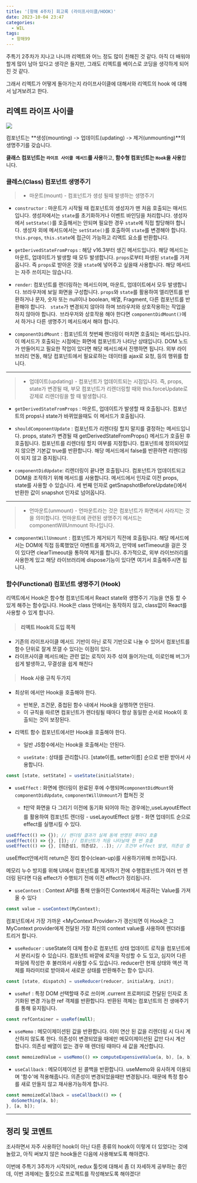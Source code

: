 ```yaml
---
title: '[항해 4주차] 회고록 (라이프사이클/HOOK)'
date: 2023-10-04 23:47
categories:
  - WIL
tags:
  - 항해99
---
```


주특기 2주차가 지나고 나니까 리엑트와 어느 정도 많이 친해진 것 같다. 아직 더 배워야 할게 많이 남아 있다고 생각은 들지만, 그래도 리엑트를 베이스로 코딩을 생각하게 되어진 것 같다.

그래서 리엑트가 어떻게 돌아가는지 라이프사이클에 대해서와 리엑트의 hook 에 대해서 남겨보려고 한다.

## 리엑트 라이프 사이클

![](https://velog.velcdn.com/images/gusdh2/post/dd38e6ce-1702-4387-b9c6-7bc839c22d28/image.png)

컴포넌트는 **생성(mounting) -> 업데이트(updating) -> 제거(unmounting)**의 생명주기를 갖습니다.

**클래스 컴포넌트는 `라이프 사이클 메서드`를 사용**하고, **함수형 컴포넌트는 `Hook`을 사용**합니다.

### 클레스(Class) 컴포넌트 생명주기

> - 마운트(mount) - 컴포넌트가 생성 될때 발생하는 생명주기

- `constructor` : 마운트가 시작될 때 컴포넌트의 생성자가 맨 처음 호출되는 매서드 입니다. 생성자에서는 `state`를 초기화하거나 이벤트 바인딩을 처리합니다. 생성자에서 `setState()`를 호출해서는 안되며 필요한 경우 `state`에 직접 할당해야 합니다. 생성자 외에 메서드에서는 `setState()`를 호출하여 `state`를 변경해야 합니다. `this.props`, `this.state`에 접근이 가능하고 리액트 요소를 반환합니다.

- `getDerivedStateFromProps` : 해당 v16.3부터 생긴 메서드입니다. 해당 메서드는 마운트, 업데이트가 발생할 때 모두 발생합니다. `props`로부터 파생된 `state`를 가져옵니다. 즉 `props`로 받아온 것을 `state`에 넣어주고 싶을때 사용합니다. 해당 메서드는 자주 쓰이지는 않습니다.

- `render`: 컴포넌트를 렌더링하는 메서드이며, 마운트, 업데이트에서 모두 발생합니다. 브라우저에 보일 화면을 구성합니다. `props`와 `state`를 활용하여 엘리먼트를 반환하거나 문자, 숫자 또는 null이나 boolean, 배열, Fragment, 다른 컴포넌트를 반환해야 합니다.   `state`가 변경되지 않아야 하며 브라우저와 상호작용하는 작업을 하지 않아야 합니다.  브라우저와 상호작용 해야 한다면 `componentDidMount()`에서 하거나 다른 생명주기 메서드에서 해야 합니다.

- `componentDidMount` : 컴포넌트의 첫번째 렌더링이 마치면 호출되는 메서드입니다. 이 메서드가 호출되는 시점에는 화면에 컴포넌트가 나타난 상태입니다. DOM 노드가 만들어지고 필요한 작업이 있다면 해당 메서드에서 진행하면 됩니다. 외부 라이브러리 연동, 해당 컴포넌트에서 필요로하는 데이터를 ajax로 요청, 등의 행위를 합니다.

---

> - 업데이트(updating) - 컴포넌트가 업데이트되는 시점입니다. 즉, props, state가 변경될 때, 부모 컴포넌트가 리렌더링할 때와 this.forceUpdate로 강제로 리렌더링을 할 때 발생합니다.

- `getDerivedStateFromProps` : 마운트, 업데이트가 발생할 때 호출됩니다. 컴포넌트의 props나 state가 바뀌었을때도 이 메서드가 호출됩니다.

- `shouldComponentUpdate` : 컴포넌트가 리렌더링 할지 말지를 결정하는 메서드입니다. props, state가 변경될 때 getDerivedStateFromProps() 메서드가 호출된 후 호출됩니다. 컴포넌트를 리렌더링 할지 여부를 지정합니다. 컴포넌트에 정의되어있지 않으면 기본값 true를 반환합니다. 해당 메서드에서 false를 반환하면 리렌더링이 되지 않고 중지됩니다.

- `componentDidUpdate`: 리렌더링이 끝나면 호출됩니다. 컴포넌트가 업데이트되고 DOM을 조작하기 위해 메서드를 사용합니다. 메서드에서 인자로 이전 props, state를 사용할 수 있습니다. 세 번째 인자로 getSnapshotBeforeUpdate()에서 반환한 값이 snapshot 인자로 넘어옵니다.

---

> - 언마운트(unmount) - 언마운트라는 것은 컴포넌트가 화면에서 사라지는 것을 의미합니다. 언마운트에 관련된 생명주기 메서드는 componentWillUnmount 하나입니다.

- `componentWillUnmount` : 컴포넌트가 제거되기 직전에 호출됩니다. 해당 메서드에서는 DOM에 직접 등록했었던 이벤트를 제거하고, 만약에 setTimeout을 걸은 것이 있다면 clearTimeout을 통하여 제거를 합니다. 추가적으로, 외부 라이브러리를 사용한게 있고 해당 라이브러리에 dispose기능이 있다면 여기서 호출해주시면 됩니다.

### 함수(Functional) 컴포넌트 생명주기 (Hook)

리액트에서 Hook은 함수형 컴포넌트에서 React state와 생명주기 기능을 연동 할 수 있게 해주는 함수입니다. Hook은 class 안에서는 동작하지 않고, class없이 React를 사용할 수 있게 합니다.

> #### 리액트 Hook의 도입 목적

- 기존의 라이프사이클 메서드 기반이 아닌 로직 기반으로 나눌 수 있어서 컴포넌트를 함수 단위로 잘게 쪼갤 수 있다는 이점이 있다.
- 라이프사이클 메서드에는 관련 없는 로직이 자주 섞여 들어가는데, 이로인해 버그가 쉽게 발생하고, 무결성을 쉽게 해친다

> #### Hook 사용 규칙 두가지

- 최상위 에서만 Hook을 호출해야 한다.
  - 반복문, 조건문, 중첩된 함수 내에서 Hook을 실행하면 안된다.
  - 이 규칙을 따르면 컴포넌트가 렌더링될 때마다 항상 동일한 순서로 Hook이 호출되는 것이 보장된다.
- 리액트 함수 컴포넌트에서만 Hook을 호출해야 한다.

  - 일반 JS함수에서는 Hook을 호출해서는 안된다.

  - `useState` : 상태를 관리합니다. [state이름, setter이름] 순으로 반환 받아서 사용합니다.

```js
const [state, setState] = useState(initialState);
```

- `useEffect` : 화면에 렌더링이 완료된 후에 수행되며`componentDidMount`와 `componentDidUpdate`, `componentWillUnmount`가 합쳐진 것

  - ❗️만약 화면을 다 그리기 이전에 동기화 되어야 하는 경우에는,useLayoutEffect를 활용하여 컴포넌트 렌더링 - useLayoutEffect 실행 - 화면 업데이트 순으로 effect를 실행시킬 수 있다.

```js
useEffect(() => {}); // 렌더링 결과가 실제 돔에 반영된 후마다 호출
useEffect(() => {}, []); // 컴포넌트가 처음 나타날때 한 번 호출
useEffect(() => {}, [의존성1, 의존성2, ..]); // 조건부 effect 발생, 의존성 중 하나가 변경된다면 effect는 항상 재생성됩니다.
```

useEffect안에서의 return은 정리 함수(clean-up)를 사용하기위해 쓰여집니다.

메모리 누수 방지를 위해 UI에서 컴포넌트를 제거하기 전에 수행컴포넌트가 여러 번 렌더링 된다면 다음 effect가 수행되기 전에 이전 effect가 정리됩니다.

- `useContext` : Context API를 통해 만들어진 Context에서 제공하는 Value를 가져올 수 있다

```js
const value = useContext(MyContext);
```

컴포넌트에서 가장 가까운 <MyContext.Provider>가 갱신되면 이 Hook은 그 MyContext provider에게 전달된 가장 최신의 context value를 사용하여 렌더러를 트리거 합니다.

- `useReducer` : useState의 대체 함수로 컴포넌트 상태 업데이트 로직을 컴포넌트에서 분리시킬 수 있습니다. 컴포넌트 바깥에 로직을 작성할 수 도 있고, 심지어 다른 파일에 작성한 후 불러와서 사용할 수도 있습니다. reducer란 현재 상태와 액션 객체를 파라미터로 받아와서 새로운 상태를 반환해주는 함수 입니다.

```js
const [state, dispatch] = useReducer(reducer, initialArg, init);
```

- `useRef` : 특정 DOM 선택할때 주로 쓰이며 .current 프로퍼티로 전달된 인자로 초기화된 변경 가능한 ref 객체를 반환합니다. 반환된 객체는 컴포넌트의 전 생애주기를 통해 유지됩니다.

```js
const refContainer = useRef(null);
```

- `useMemo` : 메모이제이션된 값을 반환합니다. 이미 연산 된 값을 리렌더링 시 다시 계산하지 않도록 한다. 의존성이 변경되었을 때에만 메모이제이션된 값만 다시 계산 합니다. 의존성 배열이 없는 경우 매 렌더링 때마다 새 값을 계산합니다.

```js
const memoizedValue = useMemo(() => computeExpensiveValue(a, b), [a, b]);
```

- `useCallback` : 메모이제이션 된 콜백을 반환합니다. useMemo와 유사하게 이용되며 '함수'에 적용해줍니다. 의존성이 변경되었을때만 변경됩니다. 때문에 특정 함수를 새로 만들지 않고 재사용가능하게 합니다.

```js
const memoizedCallback = useCallback(() => {
  doSomething(a, b);
}, [a, b]);
```

---

## 정리 및 코멘트

조사하면서 자주 사용하던 hook이 아닌 다른 종류의 hook이 이렇게 더 있었다는 것에 놀랐고, 아직 써보지 않은 hook들은 다음에 사용해보도록 해야겠다.

이번에 주특기 3주차가 시작되어, redux 툴킷에 대해서 좀 더 자세하게 공부하는 중인데, 이번 과제에는 툴킷으로 프로젝트를 작성해보도록 해야겠다!
